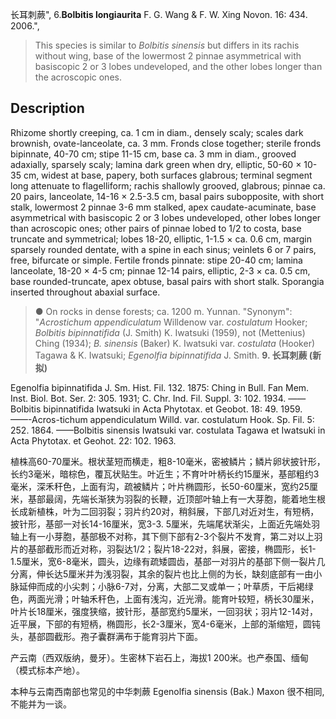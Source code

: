 长耳刺蕨",
6.**Bolbitis longiaurita** F. G. Wang & F. W. Xing Novon. 16: 434. 2006.",

> This species is similar to *Bolbitis sinensis* but differs in its rachis without wing, base of the lowermost 2 pinnae asymmetrical with basiscopic 2 or 3 lobes undeveloped, and the other lobes longer than the acroscopic ones.

## Description
Rhizome shortly creeping, ca. 1 cm in diam., densely scaly; scales dark brownish, ovate-lanceolate, ca. 3 mm. Fronds close together; sterile fronds bipinnate, 40-70 cm; stipe 11-15 cm, base ca. 3 mm in diam., grooved adaxially, sparsely scaly; lamina dark green when dry, elliptic, 50-60 × 10-35 cm, widest at base, papery, both surfaces glabrous; terminal segment long attenuate to flagelliform; rachis shallowly grooved, glabrous; pinnae ca. 20 pairs, lanceolate, 14-16 × 2.5-3.5 cm, basal pairs subopposite, with short stalk, lowermost 2 pinnae 3-6 mm stalked, apex caudate-acuminate, base asymmetrical with basiscopic 2 or 3 lobes undeveloped, other lobes longer than acroscopic ones; other pairs of pinnae lobed to 1/2 to costa, base truncate and symmetrical; lobes 18-20, elliptic, 1-1.5 × ca. 0.6 cm, margin sparsely rounded dentate, with a spine in each sinus; veinlets 6 or 7 pairs, free, bifurcate or simple. Fertile fronds pinnate: stipe 20-40 cm; lamina lanceolate, 18-20 × 4-5 cm; pinnae 12-14 pairs, elliptic, 2-3 × ca. 0.5 cm, base rounded-truncate, apex obtuse, basal pairs with short stalk. Sporangia inserted throughout abaxial surface.

> ● On rocks in dense forests; ca. 1200 m. Yunnan.
  "Synonym": "*Acrostichum appendiculatum* Willdenow var. *costulatum* Hooker; *Bolbitis bipinnatifida* (J. Smith) K. Iwatsuki (1959), not (Mettenius) Ching (1934); *B. sinensis* (Baker) K. Iwatsuki var. *costulata* (Hooker) Tagawa &amp; K. Iwatsuki; *Egenolfia bipinnatifida* J. Smith.
**9. 长耳刺蕨 (新拟)**

Egenolfia bipinnatifida J. Sm. Hist. Fil. 132. 1875: Ching in Bull. Fan Mem. Inst. Biol. Bot. Ser. 2: 305. 1931; C. Chr. Ind. Fil. Suppl. 3: 102. 1934. ——Bolbitis bipinnatifida Iwatsuki in Acta Phytotax. et Geobot. 18: 49. 1959. ——-Acros-tichum appendiculatum Willd. var. costulatum Hook. Sp. Fil. 5: 252. 1864. ——Bolbitis sinensis Iwatsuki var. costulata Tagawa et Iwatsuki in Acta Phytotax. et Geohot. 22: 102. 1963.

植株高60-70厘米。根状茎短而横走，粗8-10毫米，密被鳞片；鳞片卵状披针形，长约3毫米，暗棕色，覆瓦状贴生。叶近生；不育叶叶柄长约15厘米，基部粗约3毫米，深禾秆色，上面有沟，疏被鳞片；叶片椭圆形，长50-60厘米，宽约25厘米，基部最阔，先端长渐狭为羽裂的长鞭，近顶部叶轴上有一大芽胞，能着地生根长成新植株，叶为二回羽裂；羽片约20对，稍斜展，下部几对近对生，有短柄，披针形，基部一对长14-16厘米，宽3-3. 5厘米，先端尾状渐尖，上面近先端处羽轴上有一小芽胞，基部极不对称，其下侧下部有2-3个裂片不发育，第二对以上羽片的基部截形而近对称，羽裂达1/2；裂片18-22对，斜展，密接，椭圆形，长1-1.5厘米，宽6-8毫米，圆头，边缘有疏矮圆齿，基部一对羽片的基部下侧一裂片几分离，伸长达5厘米并为浅羽裂，其余的裂片也比上侧的为长，缺刻底部有一由小脉延伸而成的小尖刺；小脉6-7对，分离，大部二叉或单一；叶草质，干后褐绿色，两面光滑；叶轴禾秆色，上面有浅沟，近光滑。能育叶较短，柄长30厘米，叶片长18厘米，强度狭缩，披针形，基部宽约5厘米，一回羽状；羽片12-14对，近平展，下部的有短柄，椭圆形，长2-3厘米，宽4-6毫米，上部的渐缩短，圆钝头，基部圆截形。孢子囊群满布于能育羽片下面。

产云南（西双版纳，曼牙）。生密林下岩石上，海拔1 200米。也产泰国、缅甸（模式标本产地）。

本种与云南西南部也常见的中华刺蕨 Egenolfia sinensis (Bak.) Maxon 很不相同, 不能并为一谈。
